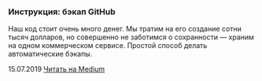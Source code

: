 ### Инструкция: бэкап GitHub

Наш код стоит очень много денег. Мы тратим на его создание сотни тысяч долларов, но совершенно не заботимся о сохранности — храним на одном коммерческом сервисе. Простой способ делать автоматические бэкапы.

15.07.2019 [Читать на Medium](https://medium.com/@igor.kamyshev/github-backup-18a9a4c35c85)
